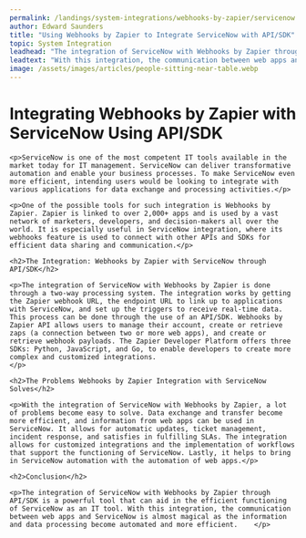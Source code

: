 ```yaml
---
permalink: /landings/system-integrations/webhooks-by-zapier/servicenow
author: Edward Saunders
title: "Using Webhooks by Zapier to Integrate ServiceNow with API/SDK"
topic: System Integration
leadhead: "The integration of ServiceNow with Webhooks by Zapier through API/SDK is a powerful tool that can aid in the efficient functioning of ServiceNow as an IT tool"
leadtext: "With this integration, the communication between web apps and ServiceNow is almost magical as the information and data processing become automated and more efficient."
image: /assets/images/articles/people-sitting-near-table.webp
---
```

<div class="arttext">
	<h1>Integrating Webhooks by Zapier with ServiceNow Using API/SDK</h1>

	<p>ServiceNow is one of the most competent IT tools available in the market today for IT management. ServiceNow can deliver transformative automation and enable your business processes. To make ServiceNow even more efficient, intending users would be looking to integrate with various applications for data exchange and processing activities.</p>

	<p>One of the possible tools for such integration is Webhooks by Zapier. Zapier is linked to over 2,000+ apps and is used by a vast network of marketers, developers, and decision-makers all over the world. It is especially useful in ServiceNow integration, where its webhooks feature is used to connect with other APIs and SDKs for efficient data sharing and communication.</p>

	<h2>The Integration: Webhooks by Zapier with ServiceNow through API/SDK</h2>

	<p>The integration of ServiceNow with Webhooks by Zapier is done through a two-way processing system. The integration works by getting the Zapier webhook URL, the endpoint URL to link up to applications with ServiceNow, and set up the triggers to receive real-time data. This process can be done through the use of an API/SDK. Webhooks by Zapier API allows users to manage their account, create or retrieve zaps (a connection between two or more web apps), and create or retrieve webhook payloads. The Zapier Developer Platform offers three SDKs: Python, JavaScript, and Go, to enable developers to create more complex and customized integrations.                                                                                                                     </p>

	<h2>The Problems Webhooks by Zapier Integration with ServiceNow Solves</h2>

	<p>With the integration of ServiceNow with Webhooks by Zapier, a lot of problems become easy to solve. Data exchange and transfer become more efficient, and information from web apps can be used in ServiceNow. It allows for automatic updates, ticket management, incident response, and satisfies in fulfilling SLAs. The integration allows for customized integrations and the implementation of workflows that support the functioning of ServiceNow. Lastly, it helps to bring in ServiceNow automation with the automation of web apps.</p>

	<h2>Conclusion</h2>

	<p>The integration of ServiceNow with Webhooks by Zapier through API/SDK is a powerful tool that can aid in the efficient functioning of ServiceNow as an IT tool. With this integration, the communication between web apps and ServiceNow is almost magical as the information and data processing become automated and more efficient.    </p>

</div>